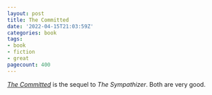 ```yaml
---
layout: post
title: The Committed
date: '2022-04-15T21:03:59Z'
categories: book
tags:
- book
- fiction
- great
pagecount: 400
---
```


[*The Committed*][book-amaz] is the sequel to *The Sympathizer*. Both are very good.

[book-amaz]:      https://www.amazon.com/Committed-Viet-Thanh-Nguyen-ebook/dp/B085FP3VT1
